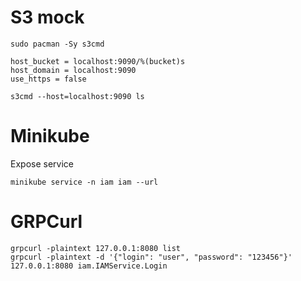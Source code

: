 # S3 mock

```
sudo pacman -Sy s3cmd
```

```~/.s3cfg
host_bucket = localhost:9090/%(bucket)s
host_domain = localhost:9090
use_https = false
```

```
s3cmd --host=localhost:9090 ls
```

# Minikube

Expose service
```
minikube service -n iam iam --url
```

# GRPCurl

```
grpcurl -plaintext 127.0.0.1:8080 list
grpcurl -plaintext -d '{"login": "user", "password": "123456"}' 127.0.0.1:8080 iam.IAMService.Login
```
